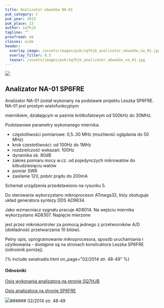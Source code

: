 ```yaml
---
title: Analizator obwodów NA-01
puk_category: C
puk_year: 2013
puk_place: 13
author: sq7hjb
tagline: ""
proofread: no
classes: wide
header:
  overlay_image: /assets/images/puk/sq7hjb_analizator_obwodów_na_01.jpg
  overlay_filter: 0.5
  teaser: /assets/images/puk/sq7hjb_analizator_obwodów_na_01.jpg
---
```






 



![](assets/data/img/projects/2013-13-0.jpg) 



Analizator NA-01 SP6FRE
-----------------------





Analizator NA-01 został wykonany na podstawie projektu Leszka SP6FRE. NA-01 jest prostym wielofunkcyjnym

miernikiem, działającym w paśmie krótkofalowym od 500kHz do 30MHz.






 Podstawowe parametry wykonanego miernika:

 

* częstotliwości pomiarowe: 0,5..30 MHz (mozliwość oglądania do 50 MHz)
* krok czestotliwości: od 100Hz do 1MHz
* rozdzielczość wskazań: 100Hz
* dynamika ok. 80dB
* zakres pomiaru mocy w.cz. od pojedynczych mikrowatów do kilkudziesięciu watów
* pomiar SWR
* zasilanie 12V, pobór prądu do 200mA









 Schemat urządzenia przedstawiono na rysunku 5.






 Do sterowania wykorzystano mikroprocesor ATmega32, któy obsługuje układ generatora syntezy DDS AD9834.

 Jako wzmacniacz sygnału pracuje AD8014. Na wejściu miernika wykorzystano AD8307. Napięcie mierzone

 jest przez mikrokontroler za pomocą jednego z przetworników A/D (dokładność przetwarzania 10 bitów).






 Pelny opis, oprogramowanie mikroprocesora, sposób uruchamiania i użytkowania - dostępne są na stronach konstruktora Leszka SP6FRE (odnośnik poniżej).






{% include swiatradio.html on_page="02/2014 str. 48-49" %}
#### Odnośniki

[Opis wykonania analizatora na stronie SQ7HJB](http://sq7hjb.pl/index.php/na-01-analizator-obwodow/)

[Opis analizatora na stronie SP6FRE](http://lx-net.pl/hr/netw/na01.html)

 



![](assets/img/logo/sr_logo_s.jpg)###### 02/2014 str. 48-49

 





 


